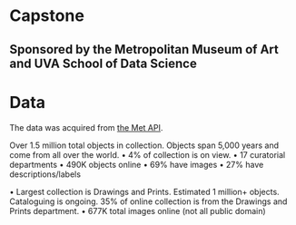 # Capstone
## Sponsored by the Metropolitan Museum of Art and UVA School of Data Science

# Data
The data was acquired from [the Met API](https://metmuseum.github.io/). 

Over 1.5 million total objects in collection. Objects span 5,000 years and come from all over the
world.
• 4% of collection is on view.
• 17 curatorial departments
• 490K objects online
• 69% have images
• 27% have descriptions/labels

• Largest collection is Drawings and Prints. Estimated 1 million+ objects. Cataloguing is ongoing. 35% of online collection is from the Drawings and Prints department.
• 677K total images online (not all public domain)
